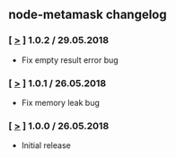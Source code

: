 ## node-metamask changelog

### [ [>](https://github.com/JoinColony/node-metamask/tree/v1.0.2) ] 1.0.2 / 29.05.2018
* Fix empty result error bug

### [ [>](https://github.com/JoinColony/node-metamask/tree/v1.0.1) ] 1.0.1 / 26.05.2018
* Fix memory leak bug

### [ [>](https://github.com/JoinColony/node-metamask/tree/v1.0.0) ] 1.0.0 / 26.05.2018
* Initial release
